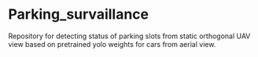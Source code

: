 # Parking_survaillance
Repository for detecting status of parking slots from static orthogonal UAV view based on pretrained yolo weights for cars from aerial view.
